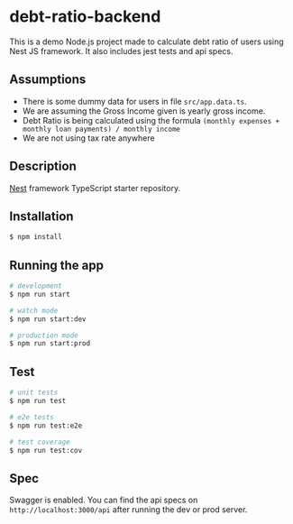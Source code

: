 # debt-ratio-backend
This is a demo Node.js project made to calculate debt ratio of users using Nest JS framework.
It also includes jest tests and api specs.

## Assumptions

- There is some dummy data for users in file `src/app.data.ts`. 
- We are assuming the Gross Income given is yearly gross income.
- Debt Ratio is being calculated using the formula `(monthly expenses + monthly loan payments) / monthly income`
- We are not using tax rate anywhere

## Description

[Nest](https://github.com/nestjs/nest) framework TypeScript starter repository.

## Installation

```bash
$ npm install
```

## Running the app

```bash
# development
$ npm run start

# watch mode
$ npm run start:dev

# production mode
$ npm run start:prod
```

## Test

```bash
# unit tests
$ npm run test

# e2e tests
$ npm run test:e2e

# test coverage
$ npm run test:cov
```

## Spec

Swagger is enabled. You can find the api specs on `http://localhost:3000/api` after running the dev or prod server.